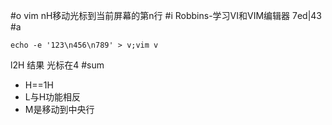 #o
vim nH移动光标到当前屏幕的第n行
#i
Robbins-学习VI和VIM编辑器 7ed|43
#a
```
echo -e '123\n456\n789' > v;vim v
```
l2H
结果 光标在4
#sum
- H==1H
- L与H功能相反
- M是移动到中央行
